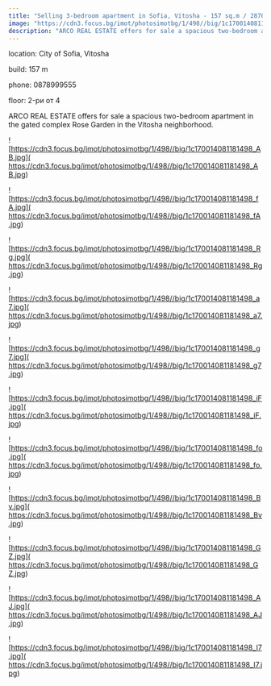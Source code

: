 ```yaml
---
title: "Selling 3-bedroom apartment in Sofia, Vitosha - 157 sq.m / 287000 EUR :: imot.bg Ad."
image: "https://cdn3.focus.bg/imot/photosimotbg/1/498//big/1c170014081181498_sq.jpg"
description: "ARCO REAL ESTATE offers for sale a spacious two-bedroom apartment in the gated complex Rose Garden in the Vitosha neighborhood."
---
```


location: City of Sofia, Vitosha

build: 157 m

phone: 0878999555

floor: 2-ри от 4

ARCO REAL ESTATE offers for sale a spacious two-bedroom apartment in the gated complex Rose Garden in the Vitosha neighborhood.


![https://cdn3.focus.bg/imot/photosimotbg/1/498//big/1c170014081181498_AB.jpg]( https://cdn3.focus.bg/imot/photosimotbg/1/498//big/1c170014081181498_AB.jpg)


![https://cdn3.focus.bg/imot/photosimotbg/1/498//big/1c170014081181498_fA.jpg]( https://cdn3.focus.bg/imot/photosimotbg/1/498//big/1c170014081181498_fA.jpg)


![https://cdn3.focus.bg/imot/photosimotbg/1/498//big/1c170014081181498_Rg.jpg]( https://cdn3.focus.bg/imot/photosimotbg/1/498//big/1c170014081181498_Rg.jpg)


![https://cdn3.focus.bg/imot/photosimotbg/1/498//big/1c170014081181498_a7.jpg]( https://cdn3.focus.bg/imot/photosimotbg/1/498//big/1c170014081181498_a7.jpg)


![https://cdn3.focus.bg/imot/photosimotbg/1/498//big/1c170014081181498_g7.jpg]( https://cdn3.focus.bg/imot/photosimotbg/1/498//big/1c170014081181498_g7.jpg)


![https://cdn3.focus.bg/imot/photosimotbg/1/498//big/1c170014081181498_iF.jpg]( https://cdn3.focus.bg/imot/photosimotbg/1/498//big/1c170014081181498_iF.jpg)


![https://cdn3.focus.bg/imot/photosimotbg/1/498//big/1c170014081181498_fo.jpg]( https://cdn3.focus.bg/imot/photosimotbg/1/498//big/1c170014081181498_fo.jpg)


![https://cdn3.focus.bg/imot/photosimotbg/1/498//big/1c170014081181498_Bv.jpg]( https://cdn3.focus.bg/imot/photosimotbg/1/498//big/1c170014081181498_Bv.jpg)


![https://cdn3.focus.bg/imot/photosimotbg/1/498//big/1c170014081181498_GZ.jpg]( https://cdn3.focus.bg/imot/photosimotbg/1/498//big/1c170014081181498_GZ.jpg)


![https://cdn3.focus.bg/imot/photosimotbg/1/498//big/1c170014081181498_AJ.jpg]( https://cdn3.focus.bg/imot/photosimotbg/1/498//big/1c170014081181498_AJ.jpg)


![https://cdn3.focus.bg/imot/photosimotbg/1/498//big/1c170014081181498_I7.jpg]( https://cdn3.focus.bg/imot/photosimotbg/1/498//big/1c170014081181498_I7.jpg)



